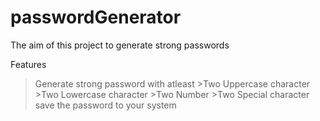 # passwordGenerator
The aim of this project to generate strong passwords

Features
>Generate strong password with atleast
                      >Two Uppercase character
                      >Two Lowercase character
                      >Two Number
                      >Two Special character
>save the password to your system
